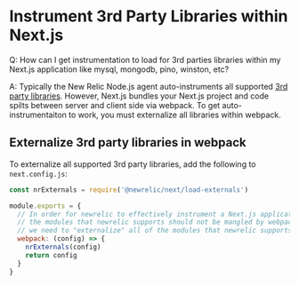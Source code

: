 # Instrument 3rd Party Libraries within Next.js 

Q: How can I get instrumentation to load for 3rd parties libraries within my Next.js application like mysql, mongodb, pino, winston, etc?  

A: Typically the New Relic Node.js agent auto-instruments all supported [3rd party libraries](https://docs.newrelic.com/docs/apm/agents/nodejs-agent/getting-started/compatibility-requirements-nodejs-agent/#instrument).  However, Next.js bundles your Next.js project and code spilts between server and client side via webpack.  To get auto-instrumentaiton to work, you must externalize all libraries within webpack.  

## Externalize 3rd party libraries in webpack

To externalize all supported 3rd party libraries, add the following to `next.config.js`:

```js
const nrExternals = require('@newrelic/next/load-externals')

module.exports = {
  // In order for newrelic to effectively instrument a Next.js application,
  // the modules that newrelic supports should not be mangled by webpack. Thus,
  // we need to "externalize" all of the modules that newrelic supports.
  webpack: (config) => {
    nrExternals(config)
    return config
  }
}
```
